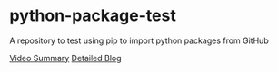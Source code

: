 # python-package-test
A repository to test using pip to import python packages from GitHub

[Video Summary](https://www.youtube.com/watch?v=r-wwMk5faXo)
[Detailed Blog](https://dev.to/rf_schubert/how-to-create-a-pip-package-and-host-on-private-github-repo-58pa)
